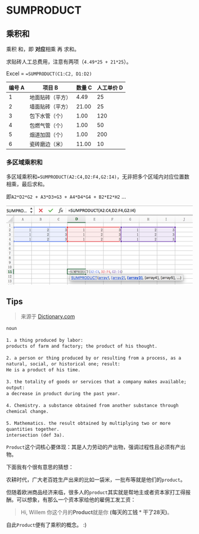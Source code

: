 # SUMPRODUCT

## 乘积和
乘积 和，即 **对应**相乘 再 求和。

求贴砖人工总费用，注意有两项（`4.49*25 + 21*25`）。

Excel = `=SUMPRODUCT(C1:C2, D1:D2)`

编号 A| 项目 B | 数量 C| 人工单价 D
----|----|----|----
1| 地面贴砖（平方）  |4.49 	|   25
2| 墙面贴砖（平方）  |21.00 	|   25
3| 包下水管（个）	|1.00 		|   120
4| 包燃气管（个）	|1.00 		|   50
5| 烟道加固（个）	|1.00 		|   200
6| 瓷砖磨边（米）	|11.00 		|   10

### 多区域乘积和

多区域乘积和`=SUMPRODUCT(A2:C4,D2:F4,G2:I4)`，无非把多个区域内对应位置数相乘，最后求和。

即`A2*D2*G2 + A3*D3+G3 + A4*D4*G4 + B2*E2*H2` ...

![](sumproduct01.png)



## Tips

> 来源于 [Dictionary.com](http://www.dictionary.com/browse/product?s=t)


```
noun

1. a thing produced by labor:
products of farm and factory; the product of his thought.

2. a person or thing produced by or resulting from a process, as a natural, social, or historical one; result:
He is a product of his time.

3. the totality of goods or services that a company makes available; output:
a decrease in product during the past year.

4. Chemistry. a substance obtained from another substance through chemical change.

5. Mathematics. the result obtained by multiplying two or more quantities together.
intersection (def 3a).
```

`Product`这个词核心要体现：其是人力劳动的产出物，强调过程性且必须有产出物。

下面我有个很有意思的猜想：

农耕时代，广大老百姓生产出来的比如一袋米，一批布等就是他们的`product`。

但随着欧洲商品经济来临，很多人的`product`其实就是帮地主或者资本家打工得报酬。可以想象，有那么一个资本家给他的雇佣工发工资：

> Hi, Willem 你这个月的**Product**就是你 **(每天的工钱 * 干了28天)**。

自此`Product`便有了乘积的概念。 :)


